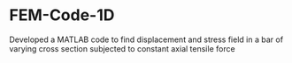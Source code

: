 # FEM-Code-1D
Developed a MATLAB code to find displacement and stress field in a bar of varying cross section subjected to constant axial tensile force 
